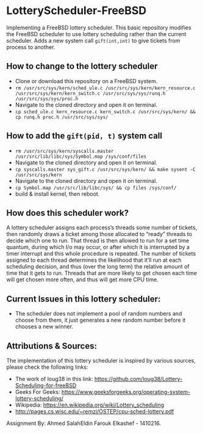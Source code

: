 # LotteryScheduler-FreeBSD
Implementing a FreeBSD lottery scheduler.
This basic repository modifies the FreeBSD scheduler to use lottery scheduling rather than the current scheduler. Adds a new system call `gift(int,int)` to give tickets from  process to another.

## How to change to the lottery scheduler

- Clone or download this repository on a FreeBSD system.
- `rm /usr/src/sys/kern/sched_ule.c /usr/src/sys/kern/kern_resource.c /usr/src/sys/kern/kern_switch.c /usr/src/sys/sys/runq.h /usr/src/sys/sys/proc.h`
- Navigate to the cloned directory and open it on terminal.
- `cp sched_ule.c kern_resource.c kern_switch.c /usr/src/sys/kern/ && cp runq.h proc.h /usr/src/sys/sys/` 

## How to add the `gift(pid, t)` system call

- `rm /usr/src/sys/kern/syscalls.master /usr/src/lib/libc/sys/Symbol.map /sys/conf/files`
- Navigate to the cloned directory and open it on terminal.
- `cp syscalls.master sys_gift.c /usr/src/sys/kern/ && make sysent -C /usr/src/sys/kern`
- Navigate to the cloned directory and open it on terminal.
- `cp Symbol.map /usr/src/lib/libc/sys/ && cp files /sys/conf/`
- build & install kernel, then reboot.


How does this scheduler work?
-------------------------
A lottery scheduler assigns each process’s threads some number of tickets, then randomly draws a ticket among those allocated to “ready” threads to decide which one to run. That thread is then allowed to run for a set time quantum, during which I/o may occur, or after which it is interrupted by a timer interrupt and this whole procedure is repeated. The number of tickets assigned to each thread determines the likelihood that it’ll run at each scheduling decision, and thus (over the long term) the relative amount of time that it gets to run. Threads that are more likely to get chosen each time will get chosen more often, and thus will get more CPU time.

Current Issues in this lottery scheduler:
----------------------------
- The scheduler does not implement a pool of random numbers and choose from them, it just generates a new random number before it chooses a new winner.

Attributions & Sources:
----------------------------
The implementation of this lottery scheduler is inspired by various sources, please check the following links:
- The work of loug38 in this link: https://github.com/loug38/Lottery-Scheduling-for-freeBSD
- Geeks For Geeks: https://www.geeksforgeeks.org/operating-system-lottery-scheduling/
- Wikipedia: https://en.wikipedia.org/wiki/Lottery_scheduling
- http://pages.cs.wisc.edu/~remzi/OSTEP/cpu-sched-lottery.pdf

Assignment By: Ahmed SalahEldin Farouk Elkashef - 1410216.
